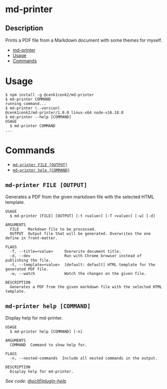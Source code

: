 # md-printer

## Description

Prints a PDF file from a Markdown document with some themes for myself.

<!-- toc -->

- [md-printer](#md-printer)
- [Usage](#usage)
- [Commands](#commands)
<!-- tocstop -->

# Usage

<!-- usage -->

```sh-session
$ npm install -g @cenk1cenk2/md-printer
$ md-printer COMMAND
running command...
$ md-printer (--version)
@cenk1cenk2/md-printer/1.0.0 linux-x64 node-v16.18.0
$ md-printer --help [COMMAND]
USAGE
  $ md-printer COMMAND
...
```

<!-- usagestop -->

# Commands

<!-- commands -->

- [`md-printer FILE [OUTPUT]`](#md-printer-file-output)
- [`md-printer help [COMMAND]`](#md-printer-help-command)

## `md-printer FILE [OUTPUT]`

Generates a PDF from the given markdown file with the selected HTML template.

```
USAGE
  $ md-printer [FILE] [OUTPUT] [-t <value>] [-T <value>] [-w] [-d]

ARGUMENTS
  FILE    Markdown file to be processed.
  OUTPUT  Output file that will be generated. Overwrites the one define in front-matter.

FLAGS
  -T, --title=<value>     Overwrite document title.
  -d, --dev               Run with Chrome browser instead of publishing the file.
  -t, --template=<value>  [default: default] HTML template for the generated PDF file.
  -w, --watch             Watch the changes on the given file.

DESCRIPTION
  Generates a PDF from the given markdown file with the selected HTML template.
```

## `md-printer help [COMMAND]`

Display help for md-printer.

```
USAGE
  $ md-printer help [COMMAND] [-n]

ARGUMENTS
  COMMAND  Command to show help for.

FLAGS
  -n, --nested-commands  Include all nested commands in the output.

DESCRIPTION
  Display help for md-printer.
```

_See code: [@oclif/plugin-help](https://github.com/oclif/plugin-help/blob/v5.1.17/src/commands/help.ts)_

<!-- commandsstop -->
